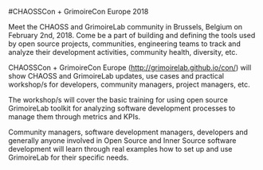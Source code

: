 #CHAOSSCon + GrimoireCon Europe 2018

Meet the CHAOSS and GrimoireLab community in Brussels, Belgium on February 2nd, 2018. Come be a part of building and defining the tools used by open source projects, communities, engineering teams to track and analyze their development activities, community health, diversity, etc.

CHAOSSCon + GrimoireCon Europe (http://grimoirelab.github.io/con/)  will show CHAOSS and GrimoireLab updates, use cases and practical workshop/s for developers, community managers, project managers, etc.

The workshop/s will cover the basic training for using open source GrimoireLab toolkit for analyzing software development processes to manage them through metrics and KPIs.

Community managers, software development managers, developers and generally anyone involved in Open Source and Inner Source software development will learn through real examples how to set up and use GrimoireLab for their specific needs.

